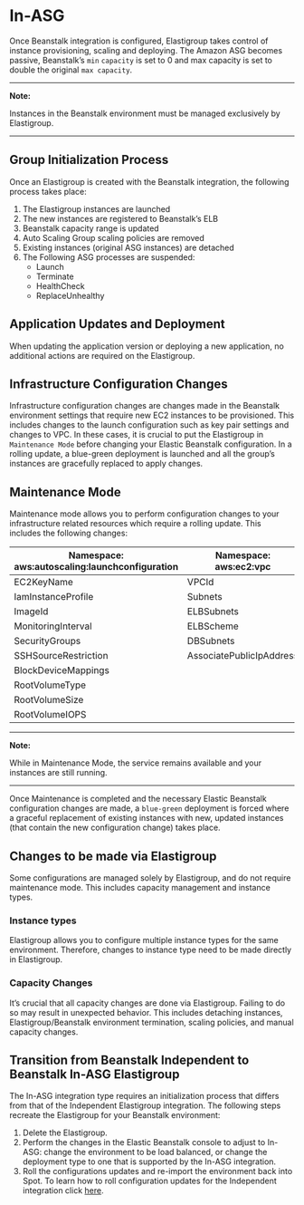 # In-ASG

Once Beanstalk integration is configured, Elastigroup takes control of instance provisioning, scaling and deploying. The Amazon ASG becomes passive, Beanstalk’s `min` `capacity` is set to 0 and max capacity is set to double the original `max capacity`.

---

**Note:**

Instances in the Beanstalk environment must be managed exclusively by Elastigroup.

---

## Group Initialization Process

Once an Elastigroup is created with the Beanstalk integration, the following process takes place:

1. The Elastigroup instances are launched
2. The new instances are registered to Beanstalk’s ELB
3. Beanstalk capacity range is updated
4. Auto Scaling Group scaling policies are removed
5. Existing instances (original ASG instances) are detached
6. The Following ASG processes are suspended:
   - Launch
   - Terminate
   - HealthCheck
   - ReplaceUnhealthy

## Application Updates and Deployment

When updating the application version or deploying a new application, no additional actions are required on the Elastigroup.

## Infrastructure Configuration Changes

Infrastructure configuration changes are changes made in the Beanstalk environment settings that require new EC2 instances to be provisioned. This includes changes to the launch configuration such as key pair settings and changes to VPC. In these cases, it is crucial to put the Elastigroup in `Maintenance Mode` before changing your Elastic Beanstalk configuration. In a rolling update, a blue-green deployment is launched and all the group’s instances are gracefully replaced to apply changes.

## Maintenance Mode

Maintenance mode allows you to perform configuration changes to your infrastructure related resources which require a rolling update. This includes the following changes:

| **Namespace: aws:autoscaling:launchconfiguration** | **Namespace: aws:ec2:vpc** |
| -------------------------------------------------- | -------------------------- |
| EC2KeyName                                         | VPCId                      |
| IamInstanceProfile                                 | Subnets                    |
| ImageId                                            | ELBSubnets                 |
| MonitoringInterval                                 | ELBScheme                  |
| SecurityGroups                                     | DBSubnets                  |
| SSHSourceRestriction                               | AssociatePublicIpAddress   |
| BlockDeviceMappings                                |
| RootVolumeType                                     |
| RootVolumeSize                                     |
| RootVolumeIOPS                                     |

---

**Note:**

While in Maintenance Mode, the service remains available and your instances are still running.

---

Once Maintenance is completed and the necessary Elastic Beanstalk configuration changes are made, a `blue-green` deployment is forced where a graceful replacement of existing instances with new, updated instances (that contain the new configuration change) takes place.

## Changes to be made via Elastigroup

Some configurations are managed solely by Elastigroup, and do not require maintenance mode. This includes capacity management and instance types.

### Instance types

Elastigroup allows you to configure multiple instance types for the same environment. Therefore, changes to instance type need to be made directly in Elastigroup.

### Capacity Changes

It’s crucial that all capacity changes are done via Elastigroup. Failing to do so may result in unexpected behavior. This includes detaching instances, Elastigroup/Beanstalk environment termination, scaling policies, and manual capacity changes.

## Transition from Beanstalk Independent to Beanstalk In-ASG Elastigroup

The In-ASG integration type requires an initialization process that differs from that of the Independent Elastigroup integration. The following steps recreate the Elastigroup for your Beanstalk environment:

1. Delete the Elastigroup.
2. Perform the changes in the Elastic Beanstalk console to adjust to In-ASG: change the environment to be load balanced, or change the deployment type to one that is supported by the In-ASG integration.
3. Roll the configurations updates and re-import the environment back into Spot. To learn how to roll configuration updates for the Independent integration click [here](elastigroup/tools-integrations/elastic-beanstalk/roll-configuration-updates).
